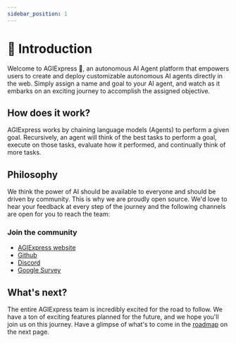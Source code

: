 ```yaml
---
sidebar_position: 1
---
```


# 🤖 Introduction

Welcome to AGIExpress 👋, an autonomous AI Agent platform that empowers users to create and deploy customizable autonomous AI agents directly in the web.
Simply assign a name and goal to your AI agent, and watch as it embarks on an exciting journey to accomplish the assigned objective.

## How does it work?

AGIExpress works by chaining language models (Agents) to perform a given goal.
Recursively, an agent will think of the best tasks to perform a goal, execute on those tasks, evaluate how it performed, and continually think of more tasks.

## Philosophy

We think the power of AI should be available to everyone and should be driven by community.
This is why we are proudly open source. We'd love to hear your feedback at every step of the journey and the following channels are open for you to reach the team:

### Join the community

- [AGIExpress website](https://app.agi.express/)
- [Github](https://github.com/AGIExpress/AGIExpress)
- [Discord](https://discord.gg/m659tAca)
- [Google Survey](https://forms.gle/2hymrncXaPvfTczXA)

## What's next?

The entire AGIExpress team is incredibly excited for the road to follow.
We have a ton of exciting features planned for the future, and we hope you'll join us on this journey.
Have a glimpse of what's to come in the [roadmap](/docs/roadmap) on the next page.
